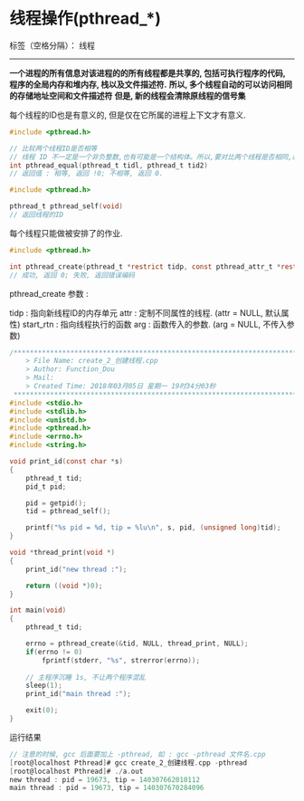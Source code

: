 ﻿# 线程操作(pthread_*)

标签（空格分隔）： 线程

---

**一个进程的所有信息对该进程的的所有线程都是共享的, 包括可执行程序的代码, 程序的全局内存和堆内存, 栈以及文件描述符.**
**所以, 多个线程自动的可以访问相同的存储地址空间和文件描述符**
**但是, 新的线程会清除原线程的信号集**
 
每个线程的ID也是有意义的, 但是仅在它所属的进程上下文才有意义.
 
```c
#include <pthread.h>

// 比较两个线程ID是否相等
// 线程 ID 不一定是一个非负整数,也有可能是一个结构体。所以,要对比两个线程是否相同,必须使用pthread_equal 函数来进行.
int pthread_equal(pthread_t tidl, pthread_t tid2)
// 返回值 : 相等, 返回 !0; 不相等, 返回 0.
```

```c
#include <pthread.h>

pthread_t pthread_self(void)
// 返回线程的ID
```
每个线程只能做被安排了的作业.

```c
#include <pthread.h>

int pthread_create(pthread_t *restrict tidp, const pthread_attr_t *restrict attr, void *(*start_rtn)(void *), void *restrict arg)
// 成功, 返回 0; 失败, 返回错误编码
```

pthread_create 参数 : 
> 
tidp : 指向新线程ID的内存单元
attr : 定制不同属性的线程. (attr = NULL, 默认属性)
start_rtn : 指向线程执行的函数
arg : 函数传入的参数. (arg = NULL, 不传入参数)

```c
/*************************************************************************
    > File Name: create_2_创建线程.cpp
    > Author: Function_Dou
    > Mail: 
    > Created Time: 2018年03月05日 星期一 19时34分03秒
 ************************************************************************/
#include <stdio.h>
#include <stdlib.h>
#include <unistd.h>
#include <pthread.h>
#include <errno.h>
#include <string.h>

void print_id(const char *s)
{
	pthread_t tid;
	pid_t pid;

	pid = getpid();
	tid = pthread_self();

	printf("%s pid = %d, tip = %lu\n", s, pid, (unsigned long)tid);
}

void *thread_print(void *)
{
	print_id("new thread :");

	return ((void *)0);
}

int main(void)
{
	pthread_t tid;

	errno = pthread_create(&tid, NULL, thread_print, NULL);
	if(errno != 0)
		fprintf(stderr, "%s", strerror(errno));
	
	// 主程序沉睡 1s, 不让两个程序混乱
	sleep(1);
	print_id("main thread :");

	exit(0);
}
```
运行结果
```c
// 注意的时候, gcc 后面要加上 -pthread, 如 : gcc -pthread 文件名.cpp
[root@localhost Pthread]# gcc create_2_创建线程.cpp -pthread
[root@localhost Pthread]# ./a.out 
new thread : pid = 19673, tip = 140307662010112
main thread : pid = 19673, tip = 140307670284096
```







